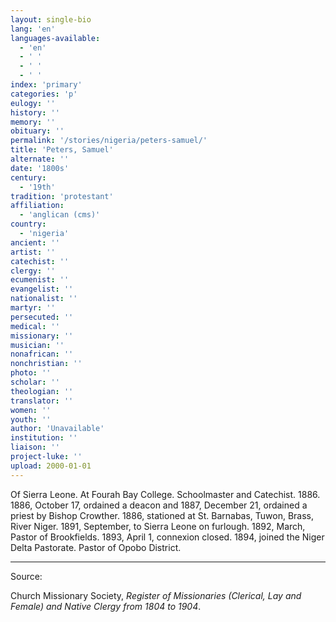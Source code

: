 ```yaml
---
layout: single-bio
lang: 'en'
languages-available:
  - 'en'
  - ' '
  - ' '
  - ' '
index: 'primary'
categories: 'p'
eulogy: ''
history: ''
memory: ''
obituary: ''
permalink: '/stories/nigeria/peters-samuel/'
title: 'Peters, Samuel'
alternate: ''
date: '1800s'
century:
  - '19th'
tradition: 'protestant'
affiliation:
  - 'anglican (cms)'
country:
  - 'nigeria'
ancient: ''
artist: ''
catechist: ''
clergy: ''
ecumenist: ''
evangelist: ''
nationalist: ''
martyr: ''
persecuted: ''
medical: ''
missionary: ''
musician: ''
nonafrican: ''
nonchristian: ''
photo: ''
scholar: ''
theologian: ''
translator: ''
women: ''
youth: ''
author: 'Unavailable'
institution: ''
liaison: ''
project-luke: ''
upload: 2000-01-01
---
```



Of Sierra Leone.  At Fourah Bay College. Schoolmaster and Catechist.  1886.  1886, October 17, ordained a deacon and 1887, December 21, ordained a priest by Bishop Crowther.  1886, stationed at St. Barnabas, Tuwon, Brass, River Niger.  1891, September, to Sierra Leone on furlough.  1892, March, Pastor of Brookfields.  1893, April 1, connexion closed.  1894, joined the Niger Delta Pastorate.  Pastor of Opobo District.

---

Source:

Church Missionary Society, *Register of Missionaries (Clerical, Lay and Female) and Native Clergy from 1804 to 1904*.